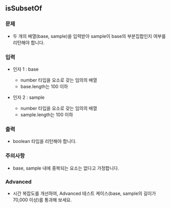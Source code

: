 ## isSubsetOf

### 문제

* 두 개의 배열(base, sample)을 입력받아 sample이 base의 부분집합인지 여부를 리턴해야 합니다.

### 입력

* 인자 1 : base
  - number 타입을 요소로 갖는 임의의 배열
  - base.length는 100 이하

* 인자 2 : sample
  - number 타입을 요소로 갖는 임의의 배열
  - sample.length는 100 이하

### 출력

* boolean 타입을 리턴해야 합니다.

### 주의사항

* base, sample 내에 중복되는 요소는 없다고 가정합니다.

### Advanced

* 시간 복잡도를 개선하여, Advanced 테스트 케이스(base, sample의 길이가 70,000 이상)를 통과해 보세요.
